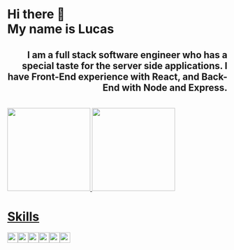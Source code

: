 <body style="text-align: justify;">
<h1>
Hi there 👋<br>
My name is Lucas
</h1>

<h2 style='text-align: right;'> 
  I am a full stack software engineer who has a special taste for the server side applications.
  I have Front-End experience with React, and Back-End with Node and Express.
</h2>

<br>

<div style="display:flex" align="center">
  <a href="https://github.com/lucasbatista2408">
  <img height="190em" src="https://github-readme-stats.vercel.app/api?username=lucasbatista2408&show_icons=true&theme=radical&include_all_commits=true&count_private=true"/>
  <img height="190em" src="https://github-readme-stats.vercel.app/api/top-langs/?username=lucasbatista2408&layout=compact&langs_count=7&theme=radical"/>
</div>

<h1>Skills</h1>
<div style="display:flex" align="center">
 <img height="24em" src="https://img.shields.io/badge/html5-%23E34F26.svg?style=for-the-badge&logo=html5&logoColor=white"/>
 <img height="24em" src="https://img.shields.io/badge/javascript-%23323330.svg?style=for-the-badge&logo=javascript&logoColor=%23F7DF1E"/>
 <img height="24em" src="https://img.shields.io/badge/react-%2320232a.svg?style=for-the-badge&logo=react&logoColor=%2361DAFB"/>
 <img height="24em" src="https://img.shields.io/badge/node.js-6DA55F?style=for-the-badge&logo=node.js&logoColor=white"/>
 <img height="24em" src=" https://img.shields.io/badge/MongoDB-%234ea94b.svg?style=for-the-badge&logo=mongodb&logoColor=white"/>
 <img height="24em" src="https://img.shields.io/badge/postgres-%23316192.svg?style=for-the-badge&logo=postgresql&logoColor=white"/>
</div>

</body>

<!--
**lucasbatista2408/lucasbatista2408** is a ✨ _special_ ✨ repository because its `README.md` (this file) appears on your GitHub profile.

Here are some ideas to get you started:

- 🔭 I’m currently working on ...
- 🌱 I’m currently learning ...
- 👯 I’m looking to collaborate on ...
- 🤔 I’m looking for help with ...
- 💬 Ask me about ...
- 📫 How to reach me: ...
- 😄 Pronouns: ...
- ⚡ Fun fact: ...
-->
